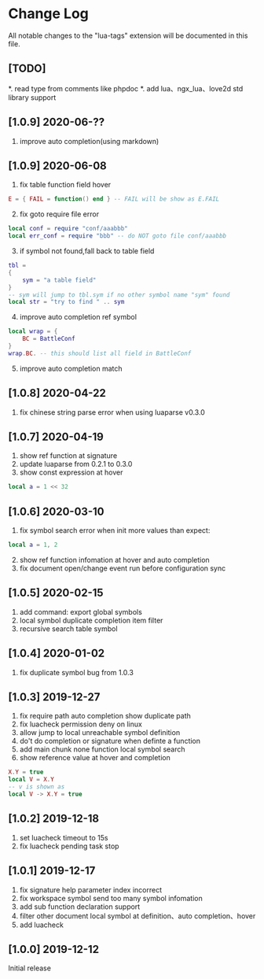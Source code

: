 # Change Log

All notable changes to the "lua-tags" extension will be documented in this file.

## [TODO]
*. read type from comments like phpdoc
*. add lua、ngx_lua、love2d std library support

## [1.0.9] 2020-06-??
1. improve auto completion(using markdown)

## [1.0.9] 2020-06-08
1. fix table function field hover
```lua
E = { FAIL = function() end } -- FAIL will be show as E.FAIL
```
2. fix goto require file error
```lua
local conf = require "conf/aaabbb"
local err_conf = require "bbb" -- do NOT goto file conf/aaabbb
```
3. if symbol not found,fall back to table field
```lua
tbl = 
{
    sym = "a table field"
}
-- sym will jump to tbl.sym if no other symbol name "sym" found
local str = "try to find " .. sym
```
4. improve auto completion ref symbol
```lua
local wrap = {
    BC = BattleConf
}
wrap.BC. -- this should list all field in BattleConf
```
5. improve auto completion match

## [1.0.8] 2020-04-22
1. fix chinese string parse error when using luaparse v0.3.0

## [1.0.7] 2020-04-19
1. show ref function at signature
2. update luaparse from 0.2.1 to 0.3.0
3. show const expression at hover
```lua
local a = 1 << 32
```

## [1.0.6] 2020-03-10
1. fix symbol search error when init more values than expect:
```lua
local a = 1, 2
```
2. show ref function infomation at hover and auto completion
3. fix document open/change event run before configuration sync

## [1.0.5] 2020-02-15
1. add command: export global symbols
2. local symbol duplicate completion item filter
3. recursive search table symbol

## [1.0.4] 2020-01-02
1. fix duplicate symbol bug from 1.0.3

## [1.0.3] 2019-12-27
1. fix require path auto completion show duplicate path
2. fix luacheck permission deny on linux
3. allow jump to local unreachable symbol definition
4. do't do completion or signature when definte a function
5. add main chunk none function local symbol search
6. show reference value at hover and completion
```lua
X.Y = true
local V = X.Y
-- v is shown as
local V -> X.Y = true
```

## [1.0.2] 2019-12-18
1. set luacheck timeout to 15s
2. fix luacheck pending task stop

## [1.0.1] 2019-12-17
1. fix signature help parameter index incorrect
2. fix workspace symbol send too many symbol infomation
3. add sub function declaration support
4. filter other document local symbol at definition、auto completion、hover
5. add luacheck

## [1.0.0] 2019-12-12

Initial release
